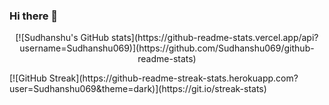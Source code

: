 ### Hi there 👋

<!--
**Sudhanshu069/Sudhanshu069** is a ✨ _special_ ✨ repository because its `README.md` (this file) appears on your GitHub profile.

Here are some ideas to get you started:

- 🔭 I’m currently working on ...
- 🌱 I’m currently learning ...
- 👯 I’m looking to collaborate on ...
- 🤔 I’m looking for help with ...
- 💬 Ask me about ...
- 📫 How to reach me: ...
- 😄 Pronouns: ...
- ⚡ Fun fact: ...
-->

<p align="center">[![Sudhanshu's GitHub stats](https://github-readme-stats.vercel.app/api?username=Sudhanshu069)](https://github.com/Sudhanshu069/github-readme-stats)</p>
[![GitHub Streak](https://github-readme-streak-stats.herokuapp.com?user=Sudhanshu069&theme=dark)](https://git.io/streak-stats)
